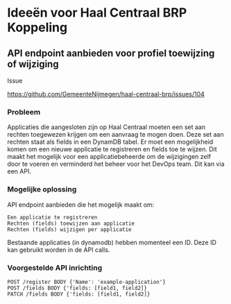 # Ideeën voor Haal Centraal BRP Koppeling

## API endpoint aanbieden voor profiel toewijzing of wijziging
Issue

https://github.com/GemeenteNijmegen/haal-centraal-brp/issues/104

### Probleem
Applicaties die aangesloten zijn op Haal Centraal moeten een set aan rechten toegewezen krijgen om een aanvraag te mogen doen. Deze set aan rechten staat als fields in een DynamDB tabel. Er moet een mogelijkheid komen om een nieuwe applicatie te registreren en fields toe te wijzen. Dit maakt het mogelijk voor een applicatiebeheerde om de wijzigingen zelf door te voeren en verminderd het beheer voor het DevOps team. Dit kan via een API.

### Mogelijke oplossing
API endpoint aanbieden die het mogelijk maakt om:

    Een applicatie te registreren
    Rechten (fields) toewijzen aan applicatie
    Rechten (fields) wijzigen per applicatie

Bestaande applicaties (in dynamodb) hebben momenteel een ID. Deze ID kan gebruikt worden in de API calls.

### Voorgestelde API inrichting

    POST /register BODY {'Name': 'example-application'}
    POST /fields BODY {'fields: [field1, field2]}
    PATCH /fields BODY {'fields: [field1, field2]}
